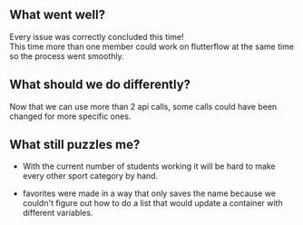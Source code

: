 ## What went well?

Every issue was correctly concluded this time!  
This time more than one member could work on flutterflow at the same time so the process went smoothly.

## What should we do differently?

Now that we can use more than 2 api calls, some calls could have been changed for more specific ones.

## What still puzzles me?

- With the current number of students working it will be hard to make every other sport category by hand.
    
- favorites were made in a way that only saves the name because we couldn't figure out how to do a list that would update a container with different variables.
